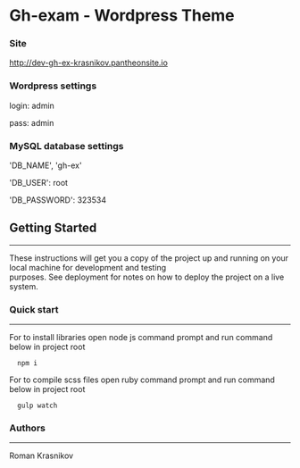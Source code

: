 # Gh-exam - Wordpress Theme

### Site
http://dev-gh-ex-krasnikov.pantheonsite.io

### Wordpress settings
login: admin

pass: admin

### MySQL database settings
'DB_NAME', 'gh-ex'

'DB_USER': root

'DB_PASSWORD': 323534


## Getting Started
***

These instructions will get you a copy of the project up and running on your local machine for development and   testing   
purposes. See deployment for notes on how to deploy the project on a live system.
 
### Quick start
***

For to install libraries open node js command prompt  and run command below in project root

``  
npm i
`` 

For to compile scss files open ruby command prompt  and run command below in project root 
 
``  
gulp watch
``  

### Authors  
***  

Roman Krasnikov
